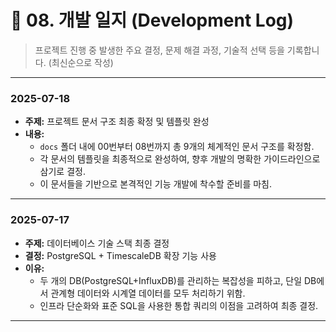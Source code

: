 # 📔 08. 개발 일지 (Development Log)

> 프로젝트 진행 중 발생한 주요 결정, 문제 해결 과정, 기술적 선택 등을 기록합니다. (최신순으로 작성)

---

### 2025-07-18

- **주제:** 프로젝트 문서 구조 최종 확정 및 템플릿 완성
- **내용:**
  - `docs` 폴더 내에 00번부터 08번까지 총 9개의 체계적인 문서 구조를 확정함.
  - 각 문서의 템플릿을 최종적으로 완성하여, 향후 개발의 명확한 가이드라인으로 삼기로 결정.
  - 이 문서들을 기반으로 본격적인 기능 개발에 착수할 준비를 마침.

---

### 2025-07-17

- **주제:** 데이터베이스 기술 스택 최종 결정
- **결정:** PostgreSQL + TimescaleDB 확장 기능 사용
- **이유:**
  - 두 개의 DB(PostgreSQL+InfluxDB)를 관리하는 복잡성을 피하고, 단일 DB에서 관계형 데이터와 시계열 데이터를 모두 처리하기 위함.
  - 인프라 단순화와 표준 SQL을 사용한 통합 쿼리의 이점을 고려하여 최종 결정.

---
